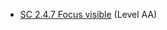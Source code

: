 - [SC 2.4.7 Focus visible](https://www.w3.org/WAI/WCAG21/Understanding/focus-visible.html) (Level AA)